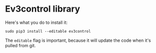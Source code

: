 
# Ev3control library
Here's what you do to install it:
```
sudo pip3 install --editable ev3control
```
The `editable` flag is important, because it will update the code when it's pulled from git.


